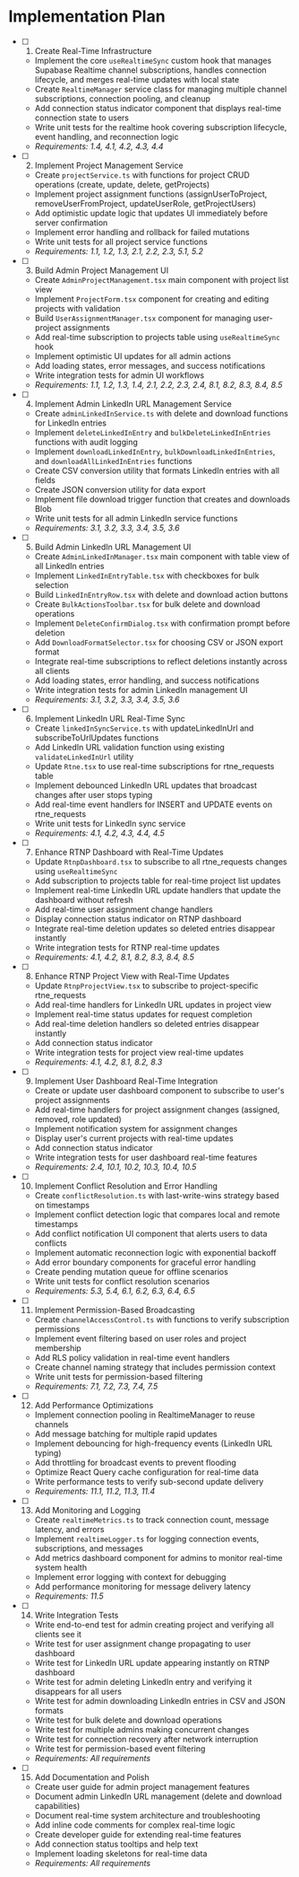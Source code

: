 # Implementation Plan

- [ ] 1. Create Real-Time Infrastructure


  - Implement the core `useRealtimeSync` custom hook that manages Supabase Realtime channel subscriptions, handles connection lifecycle, and merges real-time updates with local state
  - Create `RealtimeManager` service class for managing multiple channel subscriptions, connection pooling, and cleanup
  - Add connection status indicator component that displays real-time connection state to users
  - Write unit tests for the realtime hook covering subscription lifecycle, event handling, and reconnection logic
  - _Requirements: 1.4, 4.1, 4.2, 4.3, 4.4_

- [ ] 2. Implement Project Management Service
  - Create `projectService.ts` with functions for project CRUD operations (create, update, delete, getProjects)
  - Implement project assignment functions (assignUserToProject, removeUserFromProject, updateUserRole, getProjectUsers)
  - Add optimistic update logic that updates UI immediately before server confirmation
  - Implement error handling and rollback for failed mutations
  - Write unit tests for all project service functions
  - _Requirements: 1.1, 1.2, 1.3, 2.1, 2.2, 2.3, 5.1, 5.2_

- [ ] 3. Build Admin Project Management UI
  - Create `AdminProjectManagement.tsx` main component with project list view
  - Implement `ProjectForm.tsx` component for creating and editing projects with validation
  - Build `UserAssignmentManager.tsx` component for managing user-project assignments
  - Add real-time subscription to projects table using `useRealtimeSync` hook
  - Implement optimistic UI updates for all admin actions
  - Add loading states, error messages, and success notifications
  - Write integration tests for admin UI workflows
  - _Requirements: 1.1, 1.2, 1.3, 1.4, 2.1, 2.2, 2.3, 2.4, 8.1, 8.2, 8.3, 8.4, 8.5_

- [ ] 4. Implement Admin LinkedIn URL Management Service
  - Create `adminLinkedInService.ts` with delete and download functions for LinkedIn entries
  - Implement `deleteLinkedInEntry` and `bulkDeleteLinkedInEntries` functions with audit logging
  - Implement `downloadLinkedInEntry`, `bulkDownloadLinkedInEntries`, and `downloadAllLinkedInEntries` functions
  - Create CSV conversion utility that formats LinkedIn entries with all fields
  - Create JSON conversion utility for data export
  - Implement file download trigger function that creates and downloads Blob
  - Write unit tests for all admin LinkedIn service functions
  - _Requirements: 3.1, 3.2, 3.3, 3.4, 3.5, 3.6_

- [ ] 5. Build Admin LinkedIn URL Management UI
  - Create `AdminLinkedInManager.tsx` main component with table view of all LinkedIn entries
  - Implement `LinkedInEntryTable.tsx` with checkboxes for bulk selection
  - Build `LinkedInEntryRow.tsx` with delete and download action buttons
  - Create `BulkActionsToolbar.tsx` for bulk delete and download operations
  - Implement `DeleteConfirmDialog.tsx` with confirmation prompt before deletion
  - Add `DownloadFormatSelector.tsx` for choosing CSV or JSON export format
  - Integrate real-time subscriptions to reflect deletions instantly across all clients
  - Add loading states, error handling, and success notifications
  - Write integration tests for admin LinkedIn management UI
  - _Requirements: 3.1, 3.2, 3.3, 3.4, 3.5, 3.6_

- [ ] 6. Implement LinkedIn URL Real-Time Sync
  - Create `linkedInSyncService.ts` with updateLinkedInUrl and subscribeToUrlUpdates functions
  - Add LinkedIn URL validation function using existing `validateLinkedInUrl` utility
  - Update `Rtne.tsx` to use real-time subscriptions for rtne_requests table
  - Implement debounced LinkedIn URL updates that broadcast changes after user stops typing
  - Add real-time event handlers for INSERT and UPDATE events on rtne_requests
  - Write unit tests for LinkedIn sync service
  - _Requirements: 4.1, 4.2, 4.3, 4.4, 4.5_

- [ ] 7. Enhance RTNP Dashboard with Real-Time Updates
  - Update `RtnpDashboard.tsx` to subscribe to all rtne_requests changes using `useRealtimeSync`
  - Add subscription to projects table for real-time project list updates
  - Implement real-time LinkedIn URL update handlers that update the dashboard without refresh
  - Add real-time user assignment change handlers
  - Display connection status indicator on RTNP dashboard
  - Integrate real-time deletion updates so deleted entries disappear instantly
  - Write integration tests for RTNP real-time updates
  - _Requirements: 4.1, 4.2, 8.1, 8.2, 8.3, 8.4, 8.5_

- [ ] 8. Enhance RTNP Project View with Real-Time Updates
  - Update `RtnpProjectView.tsx` to subscribe to project-specific rtne_requests
  - Add real-time handlers for LinkedIn URL updates in project view
  - Implement real-time status updates for request completion
  - Add real-time deletion handlers so deleted entries disappear instantly
  - Add connection status indicator
  - Write integration tests for project view real-time updates
  - _Requirements: 4.1, 4.2, 8.1, 8.2, 8.3_

- [ ] 9. Implement User Dashboard Real-Time Integration
  - Create or update user dashboard component to subscribe to user's project assignments
  - Add real-time handlers for project assignment changes (assigned, removed, role updated)
  - Implement notification system for assignment changes
  - Display user's current projects with real-time updates
  - Add connection status indicator
  - Write integration tests for user dashboard real-time features
  - _Requirements: 2.4, 10.1, 10.2, 10.3, 10.4, 10.5_

- [ ] 10. Implement Conflict Resolution and Error Handling
  - Create `conflictResolution.ts` with last-write-wins strategy based on timestamps
  - Implement conflict detection logic that compares local and remote timestamps
  - Add conflict notification UI component that alerts users to data conflicts
  - Implement automatic reconnection logic with exponential backoff
  - Add error boundary components for graceful error handling
  - Create pending mutation queue for offline scenarios
  - Write unit tests for conflict resolution scenarios
  - _Requirements: 5.3, 5.4, 6.1, 6.2, 6.3, 6.4, 6.5_

- [ ] 11. Implement Permission-Based Broadcasting
  - Create `channelAccessControl.ts` with functions to verify subscription permissions
  - Implement event filtering based on user roles and project membership
  - Add RLS policy validation in real-time event handlers
  - Create channel naming strategy that includes permission context
  - Write unit tests for permission-based filtering
  - _Requirements: 7.1, 7.2, 7.3, 7.4, 7.5_

- [ ] 12. Add Performance Optimizations
  - Implement connection pooling in RealtimeManager to reuse channels
  - Add message batching for multiple rapid updates
  - Implement debouncing for high-frequency events (LinkedIn URL typing)
  - Add throttling for broadcast events to prevent flooding
  - Optimize React Query cache configuration for real-time data
  - Write performance tests to verify sub-second update delivery
  - _Requirements: 11.1, 11.2, 11.3, 11.4_

- [ ] 13. Add Monitoring and Logging
  - Create `realtimeMetrics.ts` to track connection count, message latency, and errors
  - Implement `realtimeLogger.ts` for logging connection events, subscriptions, and messages
  - Add metrics dashboard component for admins to monitor real-time system health
  - Implement error logging with context for debugging
  - Add performance monitoring for message delivery latency
  - _Requirements: 11.5_

- [ ] 14. Write Integration Tests
  - Write end-to-end test for admin creating project and verifying all clients see it
  - Write test for user assignment change propagating to user dashboard
  - Write test for LinkedIn URL update appearing instantly on RTNP dashboard
  - Write test for admin deleting LinkedIn entry and verifying it disappears for all users
  - Write test for admin downloading LinkedIn entries in CSV and JSON formats
  - Write test for bulk delete and download operations
  - Write test for multiple admins making concurrent changes
  - Write test for connection recovery after network interruption
  - Write test for permission-based event filtering
  - _Requirements: All requirements_

- [ ] 15. Add Documentation and Polish
  - Create user guide for admin project management features
  - Document admin LinkedIn URL management (delete and download capabilities)
  - Document real-time system architecture and troubleshooting
  - Add inline code comments for complex real-time logic
  - Create developer guide for extending real-time features
  - Add connection status tooltips and help text
  - Implement loading skeletons for real-time data
  - _Requirements: All requirements_
